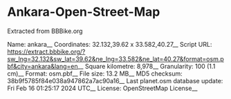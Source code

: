 # Ankara-Open-Street-Map
Extracted from BBBike.org

Name: ankara__
Coordinates: 32.132,39.62 x 33.582,40.27__
Script URL: https://extract.bbbike.org/?sw_lng=32.132&sw_lat=39.62&ne_lng=33.582&ne_lat=40.27&format=osm.pbf&city=ankara&lang=en__
Square kilometre: 8,978__
Granularity: 100 (1.1 cm)__
Format: osm.pbf__
File size: 13.2 MB__
MD5 checksum: 38b9f5785f84e038a947862a7ac90a16__
Last planet.osm database update: Fri Feb 16 01:25:17 2024 UTC__
License: OpenStreetMap License__
